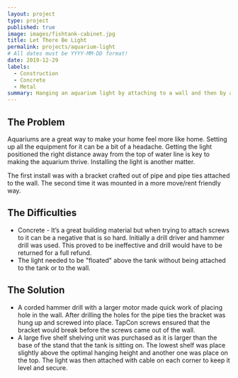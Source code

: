 ```yaml
---
layout: project
type: project
published: true
image: images/fishtank-cabinet.jpg
title: Let There Be Light
permalink: projects/aquarium-light
# All dates must be YYYY-MM-DD format!
date: 2019-12-29
labels:
  - Construction
  - Concrete
  - Metal
summary: Hanging an aquarium light by attaching to a wall and then by a attaching it to an overhanging shelf.
---
```

## The Problem

Aquariums are a great way to make your home feel more like home. Setting up all the equipment for it can be a bit of a headache. Getting the light positioned the right distance away from the top of water line is key to making the aquarium thrive. Installing the light is another matter.

The first install was with a bracket crafted out of pipe and pipe ties attached to the wall. The second time it was mounted in a more move/rent friendly way.

## The Difficulties

* Concrete - It’s a great building material but when trying to attach screws to it can be a negative that is so hard. Initially a drill driver and hammer drill was used. This proved to be ineffective and drill would have to be returned for a full refund.
* The light needed to be "floated" above the tank without being attached to the tank or to the wall. 

## The Solution

* A corded hammer drill with a larger motor made quick work of placing hole in the wall. After drilling the holes for the pipe ties the bracket was hung up and screwed into place. TapCon screws ensured that the bracket would break before the screws came out of the wall. 
* A large five shelf shelving unit was purchased as it is larger than the base of the stand that the tank is sitting on. The lowest shelf was place slightly above the optimal hanging height and another one was place on the top. The light was then attached with cable on each corner to keep it level and secure.
